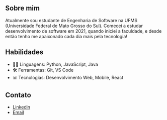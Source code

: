## Sobre mim
Atualmente sou estudante de Engenharia de Software na UFMS (Universidade Federal de Mato Grosso do Sul). Comecei a estudar desenvolvimento de software em 2021, quando iniciei a faculdade, e desde então tenho me apaixonado cada dia mais pela tecnologia!

## Habilidades
- 👨‍💻 Linguagens: Python, JavaScript, Java
- 🛠️ Ferramentas: Git, VS Code
- 📊 Tecnologias: Desenvolvimento Web, Mobile, React

## Contato
- [Linkedin](https://www.linkedin.com/in/v%C3%ADtor-oliveira-resende-brand%C3%A3o-319562212/)
- [Email](vitororesendeb@gmail.com)
